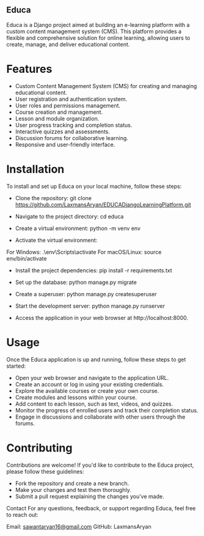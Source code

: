 ## Educa
Educa is a Django project aimed at building an e-learning platform with a custom content management system (CMS). This platform provides a flexible and comprehensive solution for online learning, allowing users to create, manage, and deliver educational content.


# Features
- Custom Content Management System (CMS) for creating and managing educational content.
- User registration and authentication system.
- User roles and permissions management.
- Course creation and management.
- Lesson and module organization.
- User progress tracking and completion status.
- Interactive quizzes and assessments.
- Discussion forums for collaborative learning.
- Responsive and user-friendly interface.

# Installation
To install and set up Educa on your local machine, follow these steps:
- Clone the repository:
    git clone https://github.com/LaxmansAryan/EDUCADjangoLearningPlatform.git

- Navigate to the project directory:
    cd educa

- Create a virtual environment:
    python -m venv env
    
- Activate the virtual environment:

For Windows:
.\env\Scripts\activate
For macOS/Linux:
source env/bin/activate

- Install the project dependencies:
    pip install -r requirements.txt

- Set up the database:
    python manage.py migrate

- Create a superuser:
    python manage.py createsuperuser

- Start the development server:
    python manage.py runserver
- Access the application in your web browser at http://localhost:8000.



# Usage
Once the Educa application is up and running, follow these steps to get started:
- Open your web browser and navigate to the application URL.
- Create an account or log in using your existing credentials.
- Explore the available courses or create your own course.
- Create modules and lessons within your course.
- Add content to each lesson, such as text, videos, and quizzes.
- Monitor the progress of enrolled users and track their completion status.
- Engage in discussions and collaborate with other users through the forums.

# Contributing
Contributions are welcome! If you'd like to contribute to the Educa project, please follow these guidelines:

- Fork the repository and create a new branch.
- Make your changes and test them thoroughly.
- Submit a pull request explaining the changes you've made.

Contact
For any questions, feedback, or support regarding Educa, feel free to reach out:

Email: sawantaryan16@gmail.com
GitHub: LaxmansAryan
